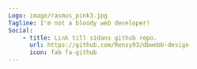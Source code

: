 ```yaml
---
Logo: image/rasmus_pink3.jpg
Tagline: I'm not a bloody web developer!
Social:
    - title: Link till sidans github repo.
      url: https://github.com/Rensy93/dbwebb-design
      icon: fab fa-github
---
```

